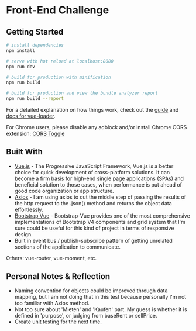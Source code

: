 # Front-End Challenge

## Getting Started

``` bash
# install dependencies
npm install

# serve with hot reload at localhost:8080
npm run dev

# build for production with minification
npm run build

# build for production and view the bundle analyzer report
npm run build --report
```

For a detailed explanation on how things work, check out the [guide](http://vuejs-templates.github.io/webpack/) and [docs for vue-loader](http://vuejs.github.io/vue-loader).

For Chrome users, please disable any adblock and/or install Chrome CORS extension: [CORS Toggle](https://chrome.google.com/webstore/detail/cors-toggle/jioikioepegflmdnbocfhgmpmopmjkim?hl=en)

## Built With

* [Vue.js](https://vuejs.org/) - The Progressive JavaScript Framework, Vue.js is a better choice for quick development of cross-platform solutions. It can become a firm basis for high-end single page applications (SPAs) and beneficial solution to those cases, when performance is put ahead of good code organization or app structure.
* [Axios](https://github.com/axios/axios/) - I am using axios to cut the middle step of passing the results of the http request to the .json() method and returns the object data effortlessly.
* [Bootstrap Vue](bootstrap-vue.js.org/docs/) - Bootstrap-Vue provides one of the most comprehensive implementations of Bootstrap V4 components and grid system that I'm sure could be useful for this kind of project in terms of responsive design.
* Built in event bus / publish-subscribe pattern of getting unrelated sections of the application to communicate.

Others: vue-router, vue-moment, etc.

## Personal Notes & Reflection

* Naming convention for objects could be improved through data mapping, but I am not doing that in this test because personally I'm not too familiar with Axios method.
* Not too sure about 'Mieten' and 'Kaufen' part. My guess is whether it is defined in 'purpose', or judging from baseRent or sellPrice.
* Create unit testing for the next time.
